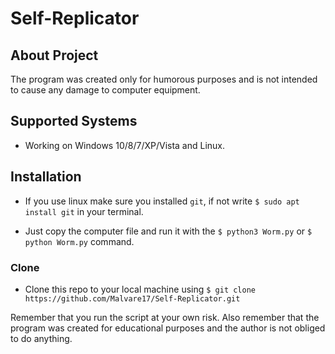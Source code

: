 # Self-Replicator

## About Project
The program was created only for humorous purposes and is not intended to cause any damage to computer equipment.

## Supported Systems
- Working on Windows 10/8/7/XP/Vista and Linux.

## Installation

- If you use linux make sure you installed `git`, if not write `$ sudo apt install git` in your terminal.

- Just copy the computer file and run it with the `$ python3 Worm.py` or `$ python Worm.py` command.

### Clone

- Clone this repo to your local machine using `$ git clone https://github.com/Malvare17/Self-Replicator.git`

Remember that you run the script at your own risk. Also remember that the program was created for educational purposes and the author is not obliged to do anything.
